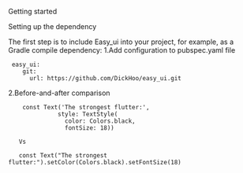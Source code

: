 Getting started

Setting up the dependency

The first step is to include Easy_ui into your project, for example, as a Gradle compile dependency:
1.Add configuration to pubspec.yaml file
~~~
 easy_ui:
    git:
      url: https://github.com/DickHoo/easy_ui.git
~~~

2.Before-and-after comparison
~~~
    const Text('The strongest flutter:',
              style: TextStyle(
                color: Colors.black,
                fontSize: 18))
                
   Vs
  
   const Text("The strongest flutter:").setColor(Colors.black).setFontSize(18)
~~~

